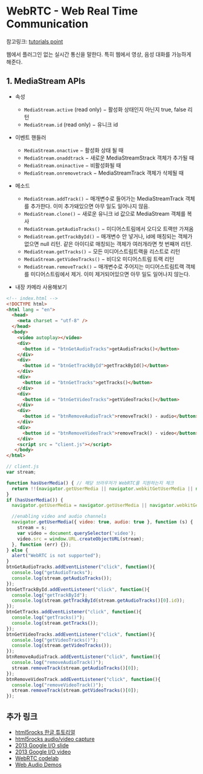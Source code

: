 # WebRTC - Web Real Time Communication

참고링크: [tutorials point](https://www.tutorialspoint.com/webrtc/webrtc_media_stream_apis.htm)

웹에서 플러그인 없는 실시간 통신을 말한다. 특히 웹에서 영상, 음성 대화를 가능하게 해준다.

## 1. MediaStream APIs

- 속성
    + `MediaStream.active` (read only) − 활성화 상태인지 아닌지 true, false 리턴
    + `MediaStream.id` (read only) − 유니크 id
- 이벤트 핸들러
    + `MediaStream.onactive` − 활성화 상태 될 때
    + `MediaStream.onaddtrack` − 새로운 MediaStreamStrack 객체가 추가될 때
    + `MediaStream.oninactive` − 비활성화될 때
    + `MediaStream.onremovetrack` − MediaStreamTrack 객체가 삭제될 때
- 메소드
    + `MediaStream.addTrack()` − 매개변수로 들어가는 MediaStreamTrack 객체를 추가한다. 이미 추가돼있으면 아무 일도 일어나지 않음.
    + `MediaStream.clone()` − 새로운 유니크 id 값으로 MediaStream 객체를 복사
    + `MediaStream.getAudioTracks()` − 미디어스트림에서 오디오 트랙만 가져옴
    + `MediaStream.getTrackById()` − 매개변수 안 넣거나, id에 매칭되는 객체가 없으면 null 리턴. 같은 아이디로 매칭되는 객체가 여러개라면 첫 번째꺼 리턴.
    + `MediaStream.getTracks()` − 모든 미디어스트림트랙을 리스트로 리턴
    + `MediaStream.getVideoTracks()` − 비디오 미디어스트림 트랙 리턴
    + `MediaStream.removeTrack()` − 매개변수로 주어지는 미디어스트림트랙 객체를 미디어스트림에서 제거. 이미 제거되어있으면 아무 일도 일어나지 않는다.

- 내장 카메라 사용해보기

```html
<!-- index.html -->
<!DOCTYPE html>
<html lang = "en">
  <head>
    <meta charset = "utf-8" />
  </head>
  <body>
    <video autoplay></video>
    <div>
      <button id = "btnGetAudioTracks">getAudioTracks()</button>
    </div>
    <div>
      <button id = "btnGetTrackById">getTrackById()</button>
    </div>
    <div>
      <button id = "btnGetTracks">getTracks()</button>
    </div>
    <div>
      <button id = "btnGetVideoTracks">getVideoTracks()</button>
    </div>
    <div>
      <button id = "btnRemoveAudioTrack">removeTrack() - audio</button>
    </div>
    <div>
      <button id = "btnRemoveVideoTrack">removeTrack() - video</button>
    </div>
    <script src = "client.js"></script>
   </body>
</html>
```

```js
// client.js
var stream;

function hasUserMedia() { // 해당 브라우저가 WebRTC를 지원하는지 체크
  return !!(navigator.getUserMedia || navigator.webkitGetUserMedia || navigator.mozGetUserMedia);
}
if (hasUserMedia()) {
  navigator.getUserMedia = navigator.getUserMedia || navigator.webkitGetUserMedia || navigator.mozGetUserMedia;

  //enabling video and audio channels
  navigator.getUserMedia({ video: true, audio: true }, function (s) {
    stream = s;
    var video = document.querySelector('video');
    video.src = window.URL.createObjectURL(stream);
  }, function (err) {});
} else {
  alert("WebRTC is not supported");
}
btnGetAudioTracks.addEventListener("click", function(){
  console.log("getAudioTracks");
  console.log(stream.getAudioTracks());
});
btnGetTrackById.addEventListener("click", function(){
  console.log("getTrackById");
  console.log(stream.getTrackById(stream.getAudioTracks()[0].id));
});
btnGetTracks.addEventListener("click", function(){
  console.log("getTracks()");
  console.log(stream.getTracks());
});
btnGetVideoTracks.addEventListener("click", function(){
  console.log("getVideoTracks()");
  console.log(stream.getVideoTracks());
});
btnRemoveAudioTrack.addEventListener("click", function(){
  console.log("removeAudioTrack()");
  stream.removeTrack(stream.getAudioTracks()[0]);
});
btnRemoveVideoTrack.addEventListener("click", function(){
  console.log("removeVideoTrack()");
  stream.removeTrack(stream.getVideoTracks()[0]);
});
```

## 추가 링크

- [html5rocks 한글 튜토리얼](https://www.html5rocks.com/ko/tutorials/webrtc/basics/)
- [html5rocks audio/video capture](https://www.html5rocks.com/ko/tutorials/getusermedia/intro/)
- [2013 Google I/O slide](http://io13webrtc.appspot.com/#1)
- [2013 Google I/O video](https://youtu.be/p2HzZkd2A40)
- [WebRTC codelab](https://bitbucket.org/webrtc/codelab)
- [Web Audio Demos](http://webaudiodemos.appspot.com/)
